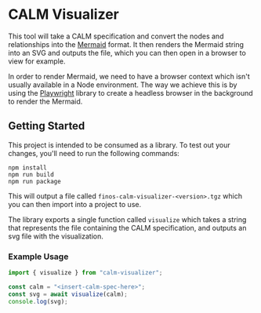 # CALM Visualizer

This tool will take a CALM specification and convert the nodes and relationships into the [Mermaid](https://mermaid.js.org) format.
It then renders the Mermaid string into an SVG and outputs the file, which you can then open in a browser to view for example.

In order to render Mermaid, we need to have a browser context which isn't usually available in a Node environment.
The way we achieve this is by using the [Playwright](https://playwright.dev) library to create a headless browser in the background to render the Mermaid.

## Getting Started

This project is intended to be consumed as a library.
To test out your changes, you'll need to run the following commands:

```
npm install
npm run build
npm run package
```

This will output a file called `finos-calm-visualizer-<version>.tgz` which you can then import into a project to use.

The library exports a single function called `visualize` which takes a string that represents the file containing the CALM specification, and outputs an svg file with the visualization.

### Example Usage

```typescript
import { visualize } from "calm-visualizer";

const calm = "<insert-calm-spec-here>";
const svg = await visualize(calm);
console.log(svg);
```
